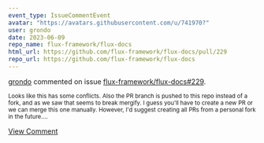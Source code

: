```yaml
---
event_type: IssueCommentEvent
avatar: "https://avatars.githubusercontent.com/u/741970?"
user: grondo
date: 2023-06-09
repo_name: flux-framework/flux-docs
html_url: https://github.com/flux-framework/flux-docs/pull/229
repo_url: https://github.com/flux-framework/flux-docs
---
```


<a href='https://github.com/grondo' target='_blank'>grondo</a> commented on issue <a href='https://github.com/flux-framework/flux-docs/pull/229' target='_blank'>flux-framework/flux-docs#229</a>.

<small>Looks like this has some conflicts. Also the PR branch is pushed to this repo instead of a fork, and as we saw that seems to break mergify. I guess you'll have to create a new PR or we can merge this one manually. However, I'd suggest creating all PRs from a personal fork in the future....</small>

<a href='https://github.com/flux-framework/flux-docs/pull/229' target='_blank'>View Comment</a>